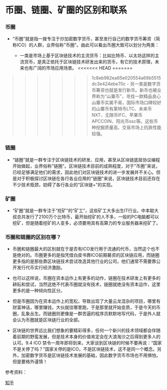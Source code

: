 # 币圈、链圈、矿圈的区别和联系

### 币圈

+ “币圈”就是指一拨专注于炒加密数字货币，甚至发行自己的数字货币筹资（简称ICO）的人群，业界俗称"币圈"。由此可以看出币圈大致可以划分为两类：

    - 一类是市场上基于区块链技术的主流货币：比如比特币、以太坊这样的主流货币，是真正依托于区块链技术研发出来的货币，有它的技术原理，未来也有广阔的市场应用场景。
<<<<<<< HEAD
=======


>>>>>>> 1c8eb982ea65e020554a69b5515dc3e424ebe70c
    - 另一类是数字货币筹资也就是发行新币。新币也被业界称为“山寨币”，寻找一款精品良心山寨币实属不易，国际市场口碑较好的山寨币有莱特币LTC、未来币NXT、无限币IFC、苹果币APCCOIN、阳光币ssc等。这些币种挖掘质量高、交易市场上抗跌性能较强。


### 链圈

+ “链圈”就是一群专注于区块链技术的研发、应用，甚至从区块链底层协议编程开始做起，业界俗称"链圈"。区块链技术目前的成熟程度，对于"币圈"来说，已经足够满足他们的需求，因此他们对区块链技术的进一步发展并不关心。但是对于积极探讨区块链在各行各业应用的"链圈"来说，区块链技术目前还存在不少技术瓶颈，妨碍了各行各业的“区块链+”的实现。


### 矿圈

+ “矿圈”就是一群专注于“挖矿”的“矿工”，这些矿工大多出生IT行业。中本聪大叔总共发行了2100万个比特币，最开始挖矿的人不多，一般的PC电脑都可以挖矿，但是随着挖矿的人变多，必须要用具有高算力的专业服务器来挖矿了。


### 币圈和链圈的区别在哪？

+ 币圈和链圈最大的区别就在于是否有ICO发行用于流通的代币，当然这个也不是绝对的。币圈更多的是指凭借白皮书靠ICO前期募资的区块链应用，而链圈更多指的是那些靠区块链技术尝试改造其他行业的公司，他们通常不需要靠公开发行代币实行经济激励。

+ 也可以这样说，币圈在资本运作上有更多的动作，链圈在技术研发上有更多的耕耘和尝试，当然这绝不代表币圈就没有技术，链圈就绝没有资本运作，这里更多的是一种倾向性区分。

+ 但是币圈因为在资本运作上的宽松，导致出现了大量云龙混杂的项目，哪里有财富神话，哪里赚钱，大伙就往哪里跑，于是那里就开始变质，于是今天的币圈，乱象丛生。而链圈则更像是一群苦逼的程序员默默地写代码，于是外人就会认为币圈就是区块链行业的全部。

+ 区块链的世界远比我们想象的要精彩得多，任何一个新兴的技术领域都会伴随着前期的野蛮发展，但是技术本身的价值肯定会在大浪淘沙之后得到更多人的认可。9.4 ICO 禁令一周年即将到来，大家谈到区块链的时候不要再说：“国家不是关停了吗？”国家关停的是ICO，不是区块链技术，这不是同一个概念。另外，加密数字货币是区块链技术发展的基础，因此数字货币市场也不用惧怕，但是要格外谨慎！

参考资料：

[知乎](https://zhuanlan.zhihu.com/p/43374074)